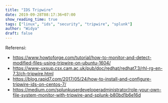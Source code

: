 ```yaml
---
title: "IDS Tripwire"
date: 2019-09-28T08:17:36+07:00
show_reading_time: true
tags: ["linux", "ids", "security", "tripwire", "splunk"]
author: "Widya"
draft: false
---
```


Referensi:

* https://www.howtoforge.com/tutorial/how-to-monitor-and-detect-modified-files-using-tripwire-on-ubuntu-1604/
* https://www-uxsup.csx.cam.ac.uk/pub/doc/redhat/redhat7.3/rhl-rg-en-7.3/ch-tripwire.html
* https://blog.rapid7.com/2017/05/24/how-to-install-and-configure-tripwire-ids-on-centos-7/
* https://medium.com/splunkuserdeveloperadministrator/role-your-own-file-system-monitor-with-tripwire-and-splunk-b80bd1b6e16d
